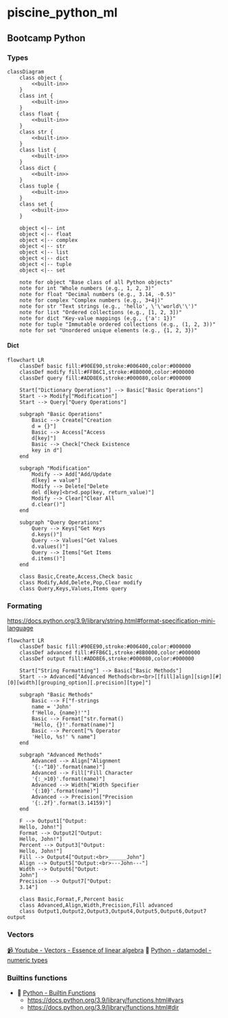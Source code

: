 # piscine_python_ml

## Bootcamp Python

### Types

```mermaid
classDiagram
    class object {
        <<built-in>>
    }
    class int {
        <<built-in>>
    }
    class float {
        <<built-in>>
    }
    class str {
        <<built-in>>
    }
    class list {
        <<built-in>>
    }
    class dict {
        <<built-in>>
    }
    class tuple {
        <<built-in>>
    }
    class set {
        <<built-in>>
    }

    object <|-- int
    object <|-- float
    object <|-- complex
    object <|-- str
    object <|-- list
    object <|-- dict
    object <|-- tuple
    object <|-- set

    note for object "Base class of all Python objects"
    note for int "Whole numbers (e.g., 1, 2, 3)"
    note for float "Decimal numbers (e.g., 3.14, -0.5)"
    note for complex "Complex numbers (e.g., 3+4j)"
    note for str "Text strings (e.g., 'hello', \'\'world\'\')"
    note for list "Ordered collections (e.g., [1, 2, 3])"
    note for dict "Key-value mappings (e.g., {'a': 1})"
    note for tuple "Immutable ordered collections (e.g., (1, 2, 3))"
    note for set "Unordered unique elements (e.g., {1, 2, 3})"
```

#### Dict

```mermaid
flowchart LR
    classDef basic fill:#90EE90,stroke:#006400,color:#000000
    classDef modify fill:#FFB6C1,stroke:#8B0000,color:#000000
    classDef query fill:#ADD8E6,stroke:#000080,color:#000000

    Start["Dictionary Operations"] --> Basic["Basic Operations"]
    Start --> Modify["Modification"]
    Start --> Query["Query Operations"]

    subgraph "Basic Operations"
        Basic --> Create["Creation
        d = {}"]
        Basic --> Access["Access
        d[key]"]
        Basic --> Check["Check Existence
        key in d"]
    end

    subgraph "Modification"
        Modify --> Add["Add/Update
        d[key] = value"]
        Modify --> Delete["Delete
        del d[key]<br>d.pop(key, return_value)"]
        Modify --> Clear["Clear All
        d.clear()"]
    end

    subgraph "Query Operations"
        Query --> Keys["Get Keys
        d.keys()"]
        Query --> Values["Get Values
        d.values()"]
        Query --> Items["Get Items
        d.items()"]
    end

    class Basic,Create,Access,Check basic
    class Modify,Add,Delete,Pop,Clear modify
    class Query,Keys,Values,Items query
```

### Formating

https://docs.python.org/3.9/library/string.html#format-specification-mini-language

```mermaid
flowchart LR
    classDef basic fill:#90EE90,stroke:#006400,color:#000000
    classDef advanced fill:#FFB6C1,stroke:#8B0000,color:#000000
    classDef output fill:#ADD8E6,stroke:#000080,color:#000000

    Start["String Formatting"] --> Basic["Basic Methods"]
    Start --> Advanced["Advanced Methods<br><br>[[fill]align][sign][#][0][width][grouping_option][.precision][type]"]

    subgraph "Basic Methods"
        Basic --> F["f-strings
        name = 'John'
        f'Hello, {name}!'"]
        Basic --> Format["str.format()
        'Hello, {}!'.format(name)"]
        Basic --> Percent["% Operator
        'Hello, %s!' % name"]
    end

    subgraph "Advanced Methods"
        Advanced --> Align["Alignment
        '{:-^10}'.format(name)"]
        Advanced --> Fill["Fill Character
        '{:_>10}'.format(name)"]
        Advanced --> Width["Width Specifier
        '{:10}'.format(name)"]
        Advanced --> Precision["Precision
        '{:.2f}'.format(3.14159)"]
    end

    F --> Output1["Output:
    Hello, John!"]
    Format --> Output2["Output:
    Hello, John!"]
    Percent --> Output3["Output:
    Hello, John!"]
    Fill --> Output4["Output:<br>______John"]
    Align --> Output5["Output:<br>---John---"]
    Width --> Output6["Output:
    John"]
    Precision --> Output7["Output:
    3.14"]

    class Basic,Format,F,Percent basic
    class Advanced,Align,Width,Precision,Fill advanced
    class Output1,Output2,Output3,Output4,Output5,Output6,Output7 output
```

### Vectors

[ 📹 Youtube - Vectors - Essence of linear algebra](https://youtu.be/fNk_zzaMoSs?si=nukJqaKyoSkP-tFA)
🐍 [ Python - datamodel - numeric types](https://docs.python.org/3.9/reference/datamodel.html#emulating-numeric-types)

### Builtins functions

- 🐍 [ Python - Builtin Functions](https://docs.python.org/3.9/library/functions.html)
    - https://docs.python.org/3.9/library/functions.html#vars
    - https://docs.python.org/3.9/library/functions.html#dir

